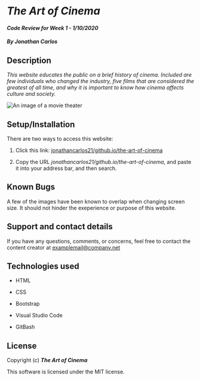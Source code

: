 # _The Art of Cinema_

#### _Code Review for Week 1 - 1/10/2020_

#### _By Jonathan Carlos_

## **Description**

_This website educates the public on a brief history of cinema. Included are few individuals who changed the industry, five films that are considered the greatest of all time, and why it is important to know how cinema affects culture and society._

![An image of a movie theater](http://www.livingonehanded.com/wp-content/uploads/2012/11/movie-theater-auditorium.jpg)

## **Setup/Installation**
 
 There are two ways to access this website:

1. Click this link: [jonathancarlos21/github.io/the-art-of-cinema](jonathancarlos21/github.io/the-art-of-cinema)

2. Copy the URL _jonathancarlos21/github.io/the-art-of-cinema_, and paste it into your address bar, and then search.

## **Known Bugs**

A few of the images have been known to overlap when changing screen size. It should not hinder the exeperience or purpose of this website.

## **Support and contact details**

If you have any questions, comments, or concerns, feel free to contact the content creator at examplemail@company.net 

## **Technologies used**

* HTML

* CSS

* Bootstrap

* Visual Studio Code

* GitBash

## **License**

Copyright (c) **_The Art of Cinema_**

This software is licensed under the MIT license.